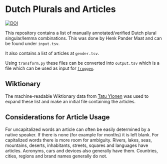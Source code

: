 # Dutch Plurals and Articles

[![DOI](https://zenodo.org/badge/694572139.svg)](https://zenodo.org/doi/10.5281/zenodo.10491765)

This repository contains a list of manually annotated/verified Dutch plural singular/lemma combinations. This was done by Henk Pander Maat and can be found under `input.tsv`.

It also contains a list of articles at `gender.tsv`.

Using `transform.py` these files can be converted into `output.tsv` which is a file which can be used as input for [`froggen`](https://frognlp.readthedocs.io/en/latest/advanced.html).

## Wiktionary

The machine-readable Wiktionary data from [Tatu Ylonen](https://kaikki.org/dictionary/Dutch/pos-noun/index.html) was used to expand these list and make an initial file containing the articles.

## Considerations for Article Usage

For uncapitalized words an article can often be easily determined by a native speaker. If there is none (for example for months) it is left blank. For capitalized words there is more room for ambiguity. Rivers, lakes, seas, mountains, deserts, inhabitants, streets, squares and languages have articles. Acronyms, cars and devices also generally have them. Countries, cities, regions and brand names generally do not.

